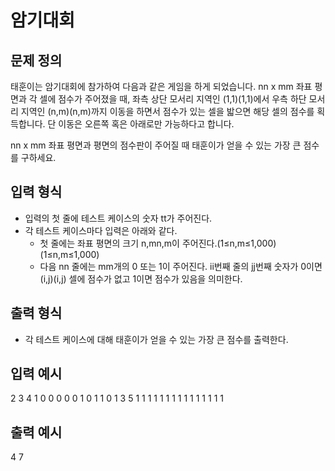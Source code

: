 # 암기대회

## 문제 정의

태훈이는 암기대회에 참가하여 다음과 같은 게임을 하게 되었습니다. nn x mm 좌표 평면과 각 셀에 점수가 주어졌을 때, 좌측 상단 모서리 지역인 (1,1)(1,1)에서 우측 하단 모서리 지역인 (n,m)(n,m)까지 이동을 하면서 점수가 있는 셀을 밟으면 해당 셀의 점수를 획득합니다. 단 이동은 오른쪽 혹은 아래로만 가능하다고 합니다.

nn x mm 좌표 평면과 평면의 점수판이 주어질 때 태훈이가 얻을 수 있는 가장 큰 점수를 구하세요.

## 입력 형식

- 입력의 첫 줄에 테스트 케이스의 숫자 tt가 주어진다.
- 각 테스트 케이스마다 입력은 아래와 같다.
  - 첫 줄에는 좌표 평면의 크기 n,mn,m이 주어진다.(1≤n,m≤1,000)(1≤n,m≤1,000)
  - 다음 nn 줄에는 mm개의 0 또는 1이 주어진다. ii번째 줄의 jj번째 숫자가 0이면 (i,j)(i,j) 셀에 점수가 없고 1이면 점수가 있음을 의미한다.

## 출력 형식

- 각 테스트 케이스에 대해 태훈이가 얻을 수 있는 가장 큰 점수를 출력한다.

## 입력 예시

2
3 4
1 0 0 0
0 0 1 0
1 1 0 1
3 5
1 1 1 1 1
1 1 1 1 1
1 1 1 1 1

## 출력 예시

4
7